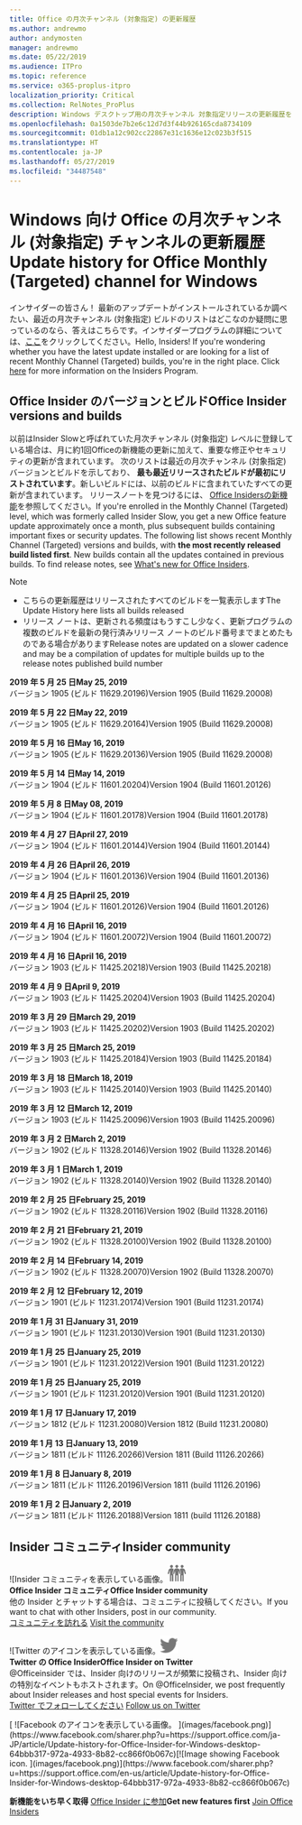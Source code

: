 ```yaml
---
title: Office の月次チャンネル (対象指定) の更新履歴
ms.author: andrewmo
author: andymosten
manager: andrewmo
ms.date: 05/22/2019
ms.audience: ITPro
ms.topic: reference
ms.service: o365-proplus-itpro
localization_priority: Critical
ms.collection: RelNotes_ProPlus
description: Windows デスクトップ用の月次チャンネル 対象指定リリースの更新履歴を Insider の皆様に提供します。
ms.openlocfilehash: 0a1503de7b2e6c12d7d3f44b926165cda8734109
ms.sourcegitcommit: 01db1a12c902cc22867e31c1636e12c023b3f515
ms.translationtype: HT
ms.contentlocale: ja-JP
ms.lasthandoff: 05/27/2019
ms.locfileid: "34487548"
---
```

# <a name="update-history-for-office-monthly-targeted-channel-for-windows"></a><span data-ttu-id="9ac65-103">Windows 向け Office の月次チャンネル (対象指定) チャンネルの更新履歴</span><span class="sxs-lookup"><span data-stu-id="9ac65-103">Update history for Office Monthly (Targeted) channel for Windows</span></span>

<span data-ttu-id="9ac65-p101">インサイダーの皆さん！ 最新のアップデートがインストールされているか調べたい、最近の月次チャンネル (対象指定) ビルドのリストはどこなのか疑問に思っているのなら、答えはこちらです。インサイダープログラムの詳細については、[ここ](https://insider.office.com/)をクリックしてください。</span><span class="sxs-lookup"><span data-stu-id="9ac65-p101">Hello, Insiders! If you're wondering whether you have the latest update installed or are looking for a list of recent Monthly Channel (Targeted) builds, you're in the right place. Click [here](https://insider.office.com/) for more information on the Insiders Program.</span></span>

## <a name="office-insider-versions-and-builds"></a><span data-ttu-id="9ac65-107">Office Insider のバージョンとビルド</span><span class="sxs-lookup"><span data-stu-id="9ac65-107">Office Insider versions and builds</span></span>

<span data-ttu-id="9ac65-p102">以前はInsider Slowと呼ばれていた月次チャンネル (対象指定) レベルに登録している場合は、月に約1回Officeの新機能の更新に加えて、重要な修正やセキュリティの更新が含まれています。 次のリストは最近の月次チャンネル (対象指定) バージョンとビルドを示しており、 **最も最近リリースされたビルドが最初にリストされています**。新しいビルドには、以前のビルドに含まれていたすべての更新が含まれています。 リリースノートを見つけるには、 [Office Insidersの新機能](https://support.office.com/ja-JP/article/what-s-new-for-office-insiders-c152d1e2-96ff-4ce9-8c14-e74e13847a24)を参照してください。</span><span class="sxs-lookup"><span data-stu-id="9ac65-p102">If you're enrolled in the Monthly Channel (Targeted) level, which was formerly called Insider Slow, you get a new Office feature update approximately once a month, plus subsequent builds containing important fixes or security updates. The following list shows recent Monthly Channel (Targeted) versions and builds, with **the most recently released build listed first**. New builds contain all the updates contained in previous builds. To find release notes, see [What's new for Office Insiders](https://support.office.com/en-us/article/what-s-new-for-office-insiders-c152d1e2-96ff-4ce9-8c14-e74e13847a24).</span></span>

> [!NOTE]
> - <span data-ttu-id="9ac65-112">こちらの更新履歴はリリースされたすべてのビルドを一覧表示します</span><span class="sxs-lookup"><span data-stu-id="9ac65-112">The Update History here lists all builds released</span></span>
> - <span data-ttu-id="9ac65-113">リリース ノートは、更新される頻度はもうすこし少なく、更新プログラムの複数のビルドを最新の発行済みリリース ノートのビルド番号までまとめたものである場合があります</span><span class="sxs-lookup"><span data-stu-id="9ac65-113">Release notes are updated on a slower cadence and may be a compilation of updates for multiple builds up to the release notes published build number</span></span>

[//]: # (削除禁止)

<span data-ttu-id="9ac65-115">**2019 年 5 月 25 日**</span><span class="sxs-lookup"><span data-stu-id="9ac65-115">**May 25, 2019**</span></span><br/>
<span data-ttu-id="9ac65-116">バージョン 1905 (ビルド 11629.20196)</span><span class="sxs-lookup"><span data-stu-id="9ac65-116">Version 1905 (Build 11629.20008)</span></span><br/>

<span data-ttu-id="9ac65-117">**2019 年 5 月 22 日**</span><span class="sxs-lookup"><span data-stu-id="9ac65-117">**May 22, 2019**</span></span><br/> <span data-ttu-id="9ac65-118">バージョン 1905 (ビルド 11629.20164)</span><span class="sxs-lookup"><span data-stu-id="9ac65-118">Version 1905 (Build 11629.20008)</span></span><br/>

<span data-ttu-id="9ac65-119">**2019 年 5 月 16 日**</span><span class="sxs-lookup"><span data-stu-id="9ac65-119">**May 16, 2019**</span></span><br/>
<span data-ttu-id="9ac65-120">バージョン 1905 (ビルド 11629.20136)</span><span class="sxs-lookup"><span data-stu-id="9ac65-120">Version 1905 (Build 11629.20008)</span></span><br/>

<span data-ttu-id="9ac65-121">**2019 年 5 月 14 日**</span><span class="sxs-lookup"><span data-stu-id="9ac65-121">**May 14, 2019**</span></span><br/>
<span data-ttu-id="9ac65-122">バージョン 1904 (ビルド 11601.20204)</span><span class="sxs-lookup"><span data-stu-id="9ac65-122">Version 1904 (Build 11601.20126)</span></span><br/>

<span data-ttu-id="9ac65-123">**2019 年 5 月 8 日**</span><span class="sxs-lookup"><span data-stu-id="9ac65-123">**May 08, 2019**</span></span><br/>
<span data-ttu-id="9ac65-124">バージョン 1904 (ビルド 11601.20178)</span><span class="sxs-lookup"><span data-stu-id="9ac65-124">Version 1904 (Build 11601.20178)</span></span><br/>

<span data-ttu-id="9ac65-125">**2019 年 4 月 27 日**</span><span class="sxs-lookup"><span data-stu-id="9ac65-125">**April 27, 2019**</span></span><br/>
<span data-ttu-id="9ac65-126">バージョン 1904 (ビルド 11601.20144)</span><span class="sxs-lookup"><span data-stu-id="9ac65-126">Version 1904 (Build 11601.20144)</span></span><br/>

<span data-ttu-id="9ac65-127">**2019 年 4 月 26 日**</span><span class="sxs-lookup"><span data-stu-id="9ac65-127">**April 26, 2019**</span></span><br/>
<span data-ttu-id="9ac65-128">バージョン 1904 (ビルド 11601.20136)</span><span class="sxs-lookup"><span data-stu-id="9ac65-128">Version 1904 (Build 11601.20136)</span></span><br/>

<span data-ttu-id="9ac65-129">**2019 年 4 月 25 日**</span><span class="sxs-lookup"><span data-stu-id="9ac65-129">**April 25, 2019**</span></span><br/>
<span data-ttu-id="9ac65-130">バージョン 1904 (ビルド 11601.20126)</span><span class="sxs-lookup"><span data-stu-id="9ac65-130">Version 1904 (Build 11601.20126)</span></span><br/>

<span data-ttu-id="9ac65-131">**2019 年 4 月 16 日**</span><span class="sxs-lookup"><span data-stu-id="9ac65-131">**April 16, 2019**</span></span><br/>
<span data-ttu-id="9ac65-132">バージョン 1904 (ビルド 11601.20072)</span><span class="sxs-lookup"><span data-stu-id="9ac65-132">Version 1904 (Build 11601.20072)</span></span><br/>

<span data-ttu-id="9ac65-133">**2019 年 4 月 16 日**</span><span class="sxs-lookup"><span data-stu-id="9ac65-133">**April 16, 2019**</span></span><br/>
<span data-ttu-id="9ac65-134">バージョン 1903 (ビルド 11425.20218)</span><span class="sxs-lookup"><span data-stu-id="9ac65-134">Version 1903 (Build 11425.20218)</span></span><br/>

<span data-ttu-id="9ac65-135">**2019 年 4 月 9 日**</span><span class="sxs-lookup"><span data-stu-id="9ac65-135">**April 9, 2019**</span></span><br/>
<span data-ttu-id="9ac65-136">バージョン 1903 (ビルド 11425.20204)</span><span class="sxs-lookup"><span data-stu-id="9ac65-136">Version 1903 (Build 11425.20204)</span></span><br/>

<span data-ttu-id="9ac65-137">**2019 年 3 月 29 日**</span><span class="sxs-lookup"><span data-stu-id="9ac65-137">**March 29, 2019**</span></span><br/> <span data-ttu-id="9ac65-138">バージョン 1903 (ビルド 11425.20202)</span><span class="sxs-lookup"><span data-stu-id="9ac65-138">Version 1903 (Build 11425.20202)</span></span><br/>

<span data-ttu-id="9ac65-139">**2019 年 3 月 25 日**</span><span class="sxs-lookup"><span data-stu-id="9ac65-139">**March 25, 2019**</span></span><br/> <span data-ttu-id="9ac65-140">バージョン 1903 (ビルド 11425.20184)</span><span class="sxs-lookup"><span data-stu-id="9ac65-140">Version 1903 (Build 11425.20184)</span></span><br/>

<span data-ttu-id="9ac65-141">**2019 年 3 月 18 日**</span><span class="sxs-lookup"><span data-stu-id="9ac65-141">**March 18, 2019**</span></span><br/> <span data-ttu-id="9ac65-142">バージョン 1903 (ビルド 11425.20140)</span><span class="sxs-lookup"><span data-stu-id="9ac65-142">Version 1903 (Build 11425.20140)</span></span><br/>

<span data-ttu-id="9ac65-143">**2019 年 3 月 12 日**</span><span class="sxs-lookup"><span data-stu-id="9ac65-143">**March 12, 2019**</span></span><br/> <span data-ttu-id="9ac65-144">バージョン 1903 (ビルド 11425.20096)</span><span class="sxs-lookup"><span data-stu-id="9ac65-144">Version 1903 (Build 11425.20096)</span></span><br/>

<span data-ttu-id="9ac65-145">**2019 年 3 月 2 日**</span><span class="sxs-lookup"><span data-stu-id="9ac65-145">**March 2, 2019**</span></span><br/> <span data-ttu-id="9ac65-146">バージョン 1902 (ビルド 11328.20146)</span><span class="sxs-lookup"><span data-stu-id="9ac65-146">Version 1902 (Build 11328.20146)</span></span><br/>

<span data-ttu-id="9ac65-147">**2019 年 3 月 1 日**</span><span class="sxs-lookup"><span data-stu-id="9ac65-147">**March 1, 2019**</span></span><br/> <span data-ttu-id="9ac65-148">バージョン 1902 (ビルド 11328.20140)</span><span class="sxs-lookup"><span data-stu-id="9ac65-148">Version 1902 (Build 11328.20140)</span></span><br/>

<span data-ttu-id="9ac65-149">**2019 年 2 月 25 日**</span><span class="sxs-lookup"><span data-stu-id="9ac65-149">**February 25, 2019**</span></span><br/> <span data-ttu-id="9ac65-150">バージョン 1902 (ビルド 11328.20116)</span><span class="sxs-lookup"><span data-stu-id="9ac65-150">Version 1902 (Build 11328.20116)</span></span><br/>

<span data-ttu-id="9ac65-151">**2019 年 2 月 21 日**</span><span class="sxs-lookup"><span data-stu-id="9ac65-151">**February 21, 2019**</span></span><br/> <span data-ttu-id="9ac65-152">バージョン 1902 (ビルド 11328.20100)</span><span class="sxs-lookup"><span data-stu-id="9ac65-152">Version 1902 (Build 11328.20100)</span></span><br/>

<span data-ttu-id="9ac65-153">**2019 年 2 月 14 日**</span><span class="sxs-lookup"><span data-stu-id="9ac65-153">**February 14, 2019**</span></span><br/> <span data-ttu-id="9ac65-154">バージョン 1902 (ビルド 11328.20070)</span><span class="sxs-lookup"><span data-stu-id="9ac65-154">Version 1902 (Build 11328.20070)</span></span><br/>

<span data-ttu-id="9ac65-155">**2019 年 2 月 12 日**</span><span class="sxs-lookup"><span data-stu-id="9ac65-155">**February 12, 2019**</span></span><br/> <span data-ttu-id="9ac65-156">バージョン 1901 (ビルド 11231.20174)</span><span class="sxs-lookup"><span data-stu-id="9ac65-156">Version 1901 (Build 11231.20174)</span></span><br/>

<span data-ttu-id="9ac65-157">**2019 年 1 月 31 日**</span><span class="sxs-lookup"><span data-stu-id="9ac65-157">**January 31, 2019**</span></span><br/> <span data-ttu-id="9ac65-158">バージョン 1901 (ビルド 11231.20130)</span><span class="sxs-lookup"><span data-stu-id="9ac65-158">Version 1901 (Build 11231.20130)</span></span><br/> 

<span data-ttu-id="9ac65-159">**2019 年 1 月 25 日**</span><span class="sxs-lookup"><span data-stu-id="9ac65-159">**January 25, 2019**</span></span><br/> <span data-ttu-id="9ac65-160">バージョン 1901 (ビルド 11231.20122)</span><span class="sxs-lookup"><span data-stu-id="9ac65-160">Version 1901 (Build 11231.20122)</span></span><br/> 

<span data-ttu-id="9ac65-161">**2019 年 1 月 25 日**</span><span class="sxs-lookup"><span data-stu-id="9ac65-161">**January 25, 2019**</span></span><br/> <span data-ttu-id="9ac65-162">バージョン 1901 (ビルド 11231.20120)</span><span class="sxs-lookup"><span data-stu-id="9ac65-162">Version 1901 (Build 11231.20120)</span></span><br/> 

<span data-ttu-id="9ac65-163">**2019 年 1 月 17 日**</span><span class="sxs-lookup"><span data-stu-id="9ac65-163">**January 17, 2019**</span></span><br/> <span data-ttu-id="9ac65-164">バージョン 1812 (ビルド 11231.20080)</span><span class="sxs-lookup"><span data-stu-id="9ac65-164">Version 1812 (Build 11231.20080)</span></span><br/> 

<span data-ttu-id="9ac65-165">**2019 年 1 月 13 日**</span><span class="sxs-lookup"><span data-stu-id="9ac65-165">**January 13, 2019**</span></span><br/> <span data-ttu-id="9ac65-166">バージョン 1811 (ビルド 11126.20266)</span><span class="sxs-lookup"><span data-stu-id="9ac65-166">Version 1811 (Build 11126.20266)</span></span><br/>

<span data-ttu-id="9ac65-167">**2019 年 1 月 8 日**</span><span class="sxs-lookup"><span data-stu-id="9ac65-167">**January 8, 2019**</span></span><br/> <span data-ttu-id="9ac65-168">バージョン 1811 (ビルド 11126.20196)</span><span class="sxs-lookup"><span data-stu-id="9ac65-168">Version 1811 (build 11126.20196)</span></span><br/> 

<span data-ttu-id="9ac65-169">**2019 年 1 月 2 日**</span><span class="sxs-lookup"><span data-stu-id="9ac65-169">**January 2, 2019**</span></span><br/> <span data-ttu-id="9ac65-170">バージョン 1811 (ビルド 11126.20188)</span><span class="sxs-lookup"><span data-stu-id="9ac65-170">Version 1811 (build 11126.20188)</span></span><br/> 


## <a name="insider-community"></a><span data-ttu-id="9ac65-171">Insider コミュニティ</span><span class="sxs-lookup"><span data-stu-id="9ac65-171">Insider community</span></span>

<span data-ttu-id="9ac65-172">![Insider コミュニティを表示している画像。</span><span class="sxs-lookup"><span data-stu-id="9ac65-172">![Image showing insider community.</span></span> ](images/insidercommunity.png)<br/>
<span data-ttu-id="9ac65-173">**Office Insider コミュニティ**</span><span class="sxs-lookup"><span data-stu-id="9ac65-173">**Office Insider community**</span></span><br/> <span data-ttu-id="9ac65-174">他の Insider とチャットする場合は、コミュニティに投稿してください。</span><span class="sxs-lookup"><span data-stu-id="9ac65-174">If you want to chat with other Insiders, post in our community.</span></span><br/><span data-ttu-id="9ac65-175"> 
[コミュニティを訪れる](https://go.microsoft.com/fwlink/?linkid=843493)</span><span class="sxs-lookup"><span data-stu-id="9ac65-175"> 
[Visit the community](https://go.microsoft.com/fwlink/?linkid=843493)</span></span><br/> 

<span data-ttu-id="9ac65-176">![Twitter のアイコンを表示している画像。</span><span class="sxs-lookup"><span data-stu-id="9ac65-176">![Image showing twitter icon.</span></span> ](images/twitter.png)<br/>
<span data-ttu-id="9ac65-177">**Twitter の Office Insider**</span><span class="sxs-lookup"><span data-stu-id="9ac65-177">**Office Insider on Twitter**</span></span><br/> <span data-ttu-id="9ac65-178">@Officeinsider では、Insider 向けのリリースが頻繁に投稿され、Insider 向けの特別なイベントもホストされます。</span><span class="sxs-lookup"><span data-stu-id="9ac65-178">On @OfficeInsider, we post frequently about Insider releases and host special events for Insiders.</span></span><br/><span data-ttu-id="9ac65-179"> 
[Twitter でフォローしてください](https://go.microsoft.com/fwlink/?linkid=717717)</span><span class="sxs-lookup"><span data-stu-id="9ac65-179"> 
[Follow us on Twitter](https://go.microsoft.com/fwlink/?linkid=717717)</span></span><br/> 

<span data-ttu-id="9ac65-180">
  [
  ![Facebook のアイコンを表示している画像。 ](images/facebook.png)](https://www.facebook.com/sharer.php?u=https://support.office.com/ja-JP/article/Update-history-for-Office-Insider-for-Windows-desktop-64bbb317-972a-4933-8b82-cc866f0b067c)</span><span class="sxs-lookup"><span data-stu-id="9ac65-180">[![Image showing Facebook icon. ](images/facebook.png)](https://www.facebook.com/sharer.php?u=https://support.office.com/en-us/article/Update-history-for-Office-Insider-for-Windows-desktop-64bbb317-972a-4933-8b82-cc866f0b067c)</span></span>       


<span data-ttu-id="9ac65-181">**新機能をいち早く取得**
[Office Insider に参加](https://insider.office.com/)</span><span class="sxs-lookup"><span data-stu-id="9ac65-181">**Get new features first**
[Join Office Insiders](https://insider.office.com/)</span></span>
